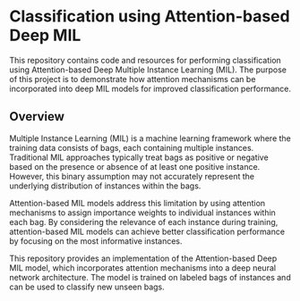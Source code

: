 # Classification using Attention-based Deep MIL
This repository contains code and resources for performing classification using Attention-based Deep Multiple Instance Learning (MIL). The purpose of this project is to demonstrate how attention mechanisms can be incorporated into deep MIL models for improved classification performance.

## Overview
Multiple Instance Learning (MIL) is a machine learning framework where the training data consists of bags, each containing multiple instances. Traditional MIL approaches typically treat bags as positive or negative based on the presence or absence of at least one positive instance. However, this binary assumption may not accurately represent the underlying distribution of instances within the bags.

Attention-based MIL models address this limitation by using attention mechanisms to assign importance weights to individual instances within each bag. By considering the relevance of each instance during training, attention-based MIL models can achieve better classification performance by focusing on the most informative instances.

This repository provides an implementation of the Attention-based Deep MIL model, which incorporates attention mechanisms into a deep neural network architecture. The model is trained on labeled bags of instances and can be used to classify new unseen bags.
